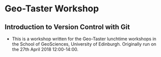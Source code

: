 # Geo-Taster Workshop
## Introduction to Version Control with Git

* This is a workshop written for the Geo-Taster lunchtime workshops in the School of GeoSciences, University of Edinburgh. Originally run on the 27th April 2018 12:00-14:00.

